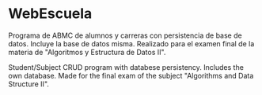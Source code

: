 # WebEscuela

Programa de ABMC de alumnos y carreras con persistencia de base de datos. Incluye la base de datos misma. Realizado para el examen final de la materia de "Algoritmos y Estructura de Datos II".

Student/Subject CRUD program with databese persistency. Includes the own database. Made for the final exam of the subject "Algorithms and Data Structure II".

